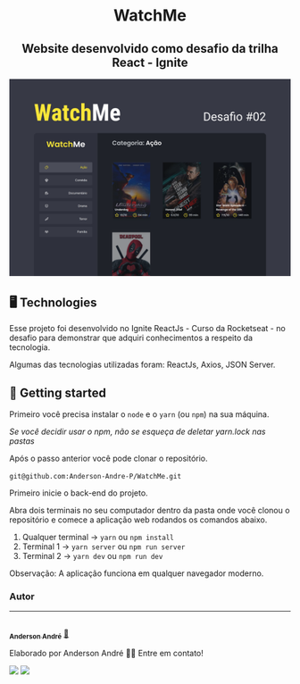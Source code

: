 <h1 align="center">
  WatchMe
</h1>

<h2 align="center">
   Website desenvolvido como desafio da trilha React - Ignite
</h2>

![WatchMe](/Desafio-02.png)

## 🖥 Technologies

Esse projeto foi desenvolvido no Ignite ReactJs - Curso da Rocketseat - no desafio para demonstrar que adquiri conhecimentos a respeito da tecnologia.

Algumas das tecnologias utilizadas foram: ReactJs, Axios, JSON Server.

## 🚀 Getting started

Primeiro você precisa instalar o `node` e o `yarn` (ou `npm`) na sua máquina.

 _Se você decidir usar o npm, não se esqueça de deletar yarn.lock nas pastas_

Após o passo anterior você pode clonar o repositório.

`git@github.com:Anderson-Andre-P/WatchMe.git`

Primeiro inicie o back-end do projeto.

Abra dois terminais no seu computador dentro da pasta onde você clonou o repositório e comece a aplicação web rodandos os comandos abaixo.

1. Qualquer terminal -> `yarn` ou `npm install`
2. Terminal 1 -> `yarn server` ou `npm run server`
3. Terminal 2 -> `yarn dev` ou `npm run dev`

Observação: A aplicação funciona em qualquer navegador moderno.

### Autor
---

<a href="https://www.linkedin.com/in/anderson-andre-pereira/">
 <img style="border-radius: 50%;" src="https://media-exp1.licdn.com/dms/image/C4D03AQFNJAFWZ2h5nA/profile-displayphoto-shrink_800_800/0/1606771778737?e=1629936000&v=beta&t=mh0jVEGG_fvkE16VwussiwgJdlbK9IkSGPIXMSPKstI" width="100px;" alt=""/>
 <br />
 <sub><b>Anderson André</b></sub></a> <a href="https://www.linkedin.com/in/anderson-andre-pereira/" title="LinkedIn">🚀</a>


Elaborado por Anderson André 👋🏽 Entre em contato!

 <div> 
  <a href = "mailto:andreandersoncaue.e@gmail.com"><img src="https://img.shields.io/badge/-Gmail-%23333?style=for-the-badge&logo=gmail&logoColor=white" target="_blank"></a>
  <a href="https://www.linkedin.com/in/anderson-andre-pereira/" target="_blank"><img src="https://img.shields.io/badge/-LinkedIn-%230077B5?style=for-the-badge&logo=linkedin&logoColor=white" target="_blank"></a> 
</div>
